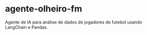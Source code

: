 # agente-olheiro-fm
Agente de IA para análise de dados de jogadores de futebol usando LangChain e Pandas.
